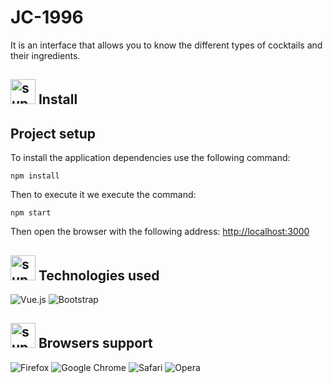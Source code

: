 
# JC-1996

It is an interface that allows you to know the different types of cocktails and their ingredients.

## <img src="https://cdn-icons-png.flaticon.com/512/5685/5685016.png" alt="support" width="40" height="40">  Install

## Project setup

To install the application dependencies use the following command:

```
npm install
```
Then to execute it we execute the command:

```
npm start
```
Then open the browser with the following address: <a href="http://localhost:3000" target="__blank">http://localhost:3000</a>

## <img src="https://cdn-icons-png.flaticon.com/512/5684/5684399.png" alt="support" width="40" height="40"> Technologies used

![Vue.js](https://img.shields.io/badge/vuejs-%2335495e.svg?style=for-the-badge&logo=vuedotjs&logoColor=%234FC08D)
![Bootstrap](https://img.shields.io/badge/bootstrap-%23563D7C.svg?style=for-the-badge&logo=bootstrap&logoColor=white)

## <img src="https://cdn-icons-png.flaticon.com/512/5684/5684468.png" alt="support" width="40" height="40"> Browsers support

![Firefox](https://img.shields.io/badge/Firefox-FF7139?style=for-the-badge&logo=Firefox-Browser&logoColor=white)
![Google Chrome](https://img.shields.io/badge/Google%20Chrome-4285F4?style=for-the-badge&logo=GoogleChrome&logoColor=white)
![Safari](https://img.shields.io/badge/Safari-000000?style=for-the-badge&logo=Safari&logoColor=white)
![Opera](https://img.shields.io/badge/Opera-FF1B2D?style=for-the-badge&logo=Opera&logoColor=white)
